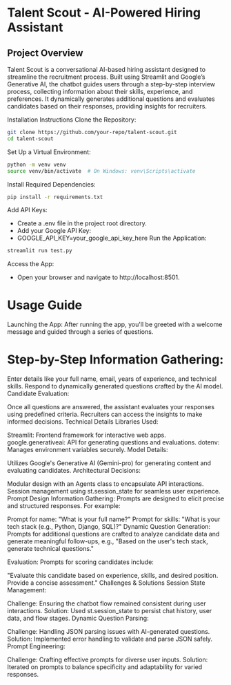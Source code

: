 # Talent Scout - AI-Powered Hiring Assistant
## Project Overview
Talent Scout is a conversational AI-based hiring assistant designed to streamline the recruitment process. Built using Streamlit and Google’s Generative AI, the chatbot guides users through a step-by-step interview process, collecting information about their skills, experience, and preferences. It dynamically generates additional questions and evaluates candidates based on their responses, providing insights for recruiters.

Installation Instructions
Clone the Repository:

```bash
git clone https://github.com/your-repo/talent-scout.git
cd talent-scout
```
Set Up a Virtual Environment:

```bash
python -m venv venv
source venv/bin/activate  # On Windows: venv\Scripts\activate
```
Install Required Dependencies:

```bash
pip install -r requirements.txt
```
Add API Keys:

- Create a .env file in the project root directory.
- Add your Google API Key:
- GOOGLE_API_KEY=your_google_api_key_here
Run the Application:

```bash
streamlit run test.py
```
Access the App:

- Open your browser and navigate to http://localhost:8501.


# Usage Guide
Launching the App:
After running the app, you'll be greeted with a welcome message and guided through a series of questions.

# Step-by-Step Information Gathering:

Enter details like your full name, email, years of experience, and technical skills.
Respond to dynamically generated questions crafted by the AI model.
Candidate Evaluation:

Once all questions are answered, the assistant evaluates your responses using predefined criteria.
Recruiters can access the insights to make informed decisions.
Technical Details
Libraries Used:

Streamlit: Frontend framework for interactive web apps.
google.generativeai: API for generating questions and evaluations.
dotenv: Manages environment variables securely.
Model Details:

Utilizes Google's Generative AI (Gemini-pro) for generating content and evaluating candidates.
Architectural Decisions:

Modular design with an Agents class to encapsulate API interactions.
Session management using st.session_state for seamless user experience.
Prompt Design
Information Gathering:
Prompts are designed to elicit precise and structured responses. For example:

Prompt for name: "What is your full name?"
Prompt for skills: "What is your tech stack (e.g., Python, Django, SQL)?"
Dynamic Question Generation:
Prompts for additional questions are crafted to analyze candidate data and generate meaningful follow-ups, e.g., "Based on the user's tech stack, generate technical questions."

Evaluation:
Prompts for scoring candidates include:

"Evaluate this candidate based on experience, skills, and desired position. Provide a concise assessment."
Challenges & Solutions
Session State Management:

Challenge: Ensuring the chatbot flow remained consistent during user interactions.
Solution: Used st.session_state to persist chat history, user data, and flow stages.
Dynamic Question Parsing:

Challenge: Handling JSON parsing issues with AI-generated questions.
Solution: Implemented error handling to validate and parse JSON safely.
Prompt Engineering:

Challenge: Crafting effective prompts for diverse user inputs.
Solution: Iterated on prompts to balance specificity and adaptability for varied responses.
